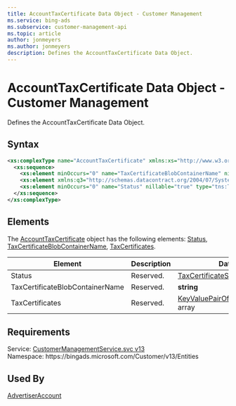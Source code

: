 ```yaml
---
title: AccountTaxCertificate Data Object - Customer Management
ms.service: bing-ads
ms.subservice: customer-management-api
ms.topic: article
author: jonmeyers
ms.author: jonmeyers
description: Defines the AccountTaxCertificate Data Object.
---
```

# AccountTaxCertificate Data Object - Customer Management
Defines the AccountTaxCertificate Data Object.

## Syntax
```xml
<xs:complexType name="AccountTaxCertificate" xmlns:xs="http://www.w3.org/2001/XMLSchema">
  <xs:sequence>
    <xs:element minOccurs="0" name="TaxCertificateBlobContainerName" nillable="true" type="xs:string" />
    <xs:element xmlns:q3="http://schemas.datacontract.org/2004/07/System.Collections.Generic" minOccurs="0" name="TaxCertificates" nillable="true" type="q3:ArrayOfKeyValuePairOfstringbase64Binary" />
    <xs:element minOccurs="0" name="Status" nillable="true" type="tns:TaxCertificateStatus" />
  </xs:sequence>
</xs:complexType>
```

## <a name="elements"></a>Elements

The [AccountTaxCertificate](accounttaxcertificate.md) object has the following elements: [Status](#status), [TaxCertificateBlobContainerName](#taxcertificateblobcontainername), [TaxCertificates](#taxcertificates).

|Element|Description|Data Type|
|-----------|---------------|-------------|
|<a name="status"></a>Status|Reserved.|[TaxCertificateStatus](taxcertificatestatus.md)|
|<a name="taxcertificateblobcontainername"></a>TaxCertificateBlobContainerName|Reserved.|**string**|
|<a name="taxcertificates"></a>TaxCertificates|Reserved.|[KeyValuePairOfstringbase64Binary](keyvaluepairofstringbase64binary.md) array|

## Requirements
Service: [CustomerManagementService.svc v13](https://clientcenter.api.bingads.microsoft.com/Api/CustomerManagement/v13/CustomerManagementService.svc)  
Namespace: https\://bingads.microsoft.com/Customer/v13/Entities  

## Used By
[AdvertiserAccount](advertiseraccount.md)  
